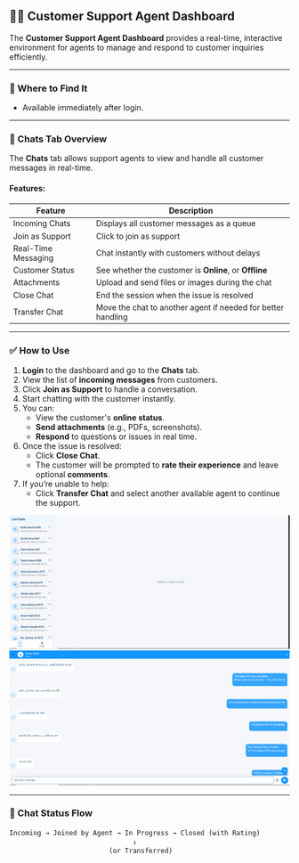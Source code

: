 ## 🧑‍💼 Customer Support Agent Dashboard

The **Customer Support Agent Dashboard** provides a real-time, interactive environment for agents to manage and respond to customer inquiries efficiently.

---

### 📍 Where to Find It

- Available immediately after login.

---

### 💬 Chats Tab Overview

The **Chats** tab allows support agents to view and handle all customer messages in real-time.

#### Features:

| Feature                     | Description                                                                 |
|-----------------------------|-----------------------------------------------------------------------------|
| Incoming Chats              | Displays all customer messages as a queue                                   |
| Join as Support             | Click to join as support                                                    |
| Real-Time Messaging         | Chat instantly with customers without delays                                |
| Customer Status             | See whether the customer is **Online**, or **Offline**                      |
| Attachments                 | Upload and send files or images during the chat                             |
| Close Chat                  | End the session when the issue is resolved                                  |
| Transfer Chat               | Move the chat to another agent if needed for better handling                |

---

### ✅ How to Use

1. **Login** to the dashboard and go to the **Chats** tab.
2. View the list of **incoming messages** from customers.
3. Click **Join as Support** to handle a conversation.
4. Start chatting with the customer instantly.
5. You can:
   - View the customer's **online status**.
   - **Send attachments** (e.g., PDFs, screenshots).
   - **Respond** to questions or issues in real time.
6. Once the issue is resolved:
   - Click **Close Chat**.
   - The customer will be prompted to **rate their experience** and leave optional **comments**.
7. If you’re unable to help:
   - Click **Transfer Chat** and select another available agent to continue the support.

<img src="assets/dashboardMessage.png" alt="Dashboard Page Screenshot" width="650" />

<img src="assets/insideMessage.png" alt="Dashboard Page Screenshot" width="650" />

---

### 🔁 Chat Status Flow

```plaintext
Incoming → Joined by Agent → In Progress → Closed (with Rating)
                               ↓
                         (or Transferred)
